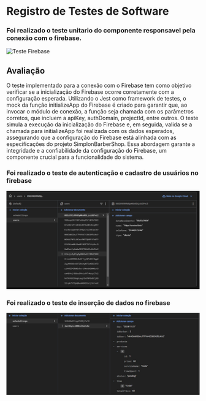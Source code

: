 # Registro de Testes de Software

### Foi realizado o teste unitario do componente responsavel pela conexão com o firebase.

![Teste Firebase](img/01-teste-unitario-firebase.png)

## Avaliação

O teste implementado para a conexão com o Firebase tem como objetivo verificar se a inicialização do Firebase ocorre corretamente com a configuração esperada. Utilizando o Jest como framework de testes, o mock da função initializeApp do Firebase é criado para garantir que, ao invocar o módulo de conexão, a função seja chamada com os parâmetros corretos, que incluem a apiKey, authDomain, projectId, entre outros. O teste simula a execução da inicialização do Firebase e, em seguida, valida se a chamada para initializeApp foi realizada com os dados esperados, assegurando que a configuração do Firebase está alinhada com as especificações do projeto SimplonBarberShop. Essa abordagem garante a integridade e a confiabilidade da configuração do Firebase, um componente crucial para a funcionalidade do sistema.

### Foi realizado o teste de autenticação e cadastro de usuários no firebase
![Teste Firebase Auth](img/firebaseUsers.jpeg)

### Foi realizado o teste de inserção de dados no firebase
![Teste Firebase Agendamentos](img/firebaseAgendamentos.jpeg)
